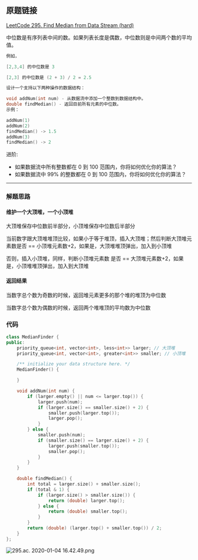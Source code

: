 ## 原题链接

[LeetCode 295. Find Median from Data Stream (hard)](https://leetcode-cn.com/problems/find-median-from-data-stream/)

中位数是有序列表中间的数。如果列表长度是偶数，中位数则是中间两个数的平均值。

```cpp
例如，

[2,3,4] 的中位数是 3

[2,3] 的中位数是 (2 + 3) / 2 = 2.5

设计一个支持以下两种操作的数据结构：

void addNum(int num) - 从数据流中添加一个整数到数据结构中。
double findMedian() - 返回目前所有元素的中位数。
示例：

addNum(1)
addNum(2)
findMedian() -> 1.5
addNum(3)
findMedian() -> 2
```

进阶:

- 如果数据流中所有整数都在 0 到 100 范围内，你将如何优化你的算法？
- 如果数据流中 99% 的整数都在 0 到 100 范围内，你将如何优化你的算法？

---

### 解题思路

#### 维护一个大顶堆，一个小顶堆

大顶堆保存中位数前半部分，小顶堆保存中位数后半部分

当前数字跟大顶堆堆顶比较，如果小于等于堆顶，插入大顶堆；然后判断大顶堆元素数是否 == 小顶堆元素数+2，如果是，大顶堆堆顶弹出，加入到小顶堆

否则，插入小顶堆，同样，判断小顶堆元素数 是否 == 大顶堆元素数+2，如果是，小顶堆堆顶弹出，加入到大顶堆

#### 返回结果

当数字总个数为奇数的时候，返回堆元素更多的那个堆的堆顶为中位数

当数字总个数为偶数的时候，返回两个堆堆顶的平均数为中位数

### 代码

```cpp
class MedianFinder {
public:
    priority_queue<int, vector<int>, less<int>> larger; // 大顶堆
    priority_queue<int, vector<int>, greater<int>> smaller; // 小顶堆

    /** initialize your data structure here. */
    MedianFinder() {

    }

    void addNum(int num) {
        if (larger.empty() || num <= larger.top()) {
            larger.push(num);
            if (larger.size() == smaller.size() + 2) {
                smaller.push(larger.top());
                larger.pop();
            }
        } else {
            smaller.push(num);
            if (smaller.size() == larger.size() + 2) {
                larger.push(smaller.top());
                smaller.pop();
            }
        }
    }

    double findMedian() {
        int total = larger.size() + smaller.size();
        if (total & 1) {
            if (larger.size() > smaller.size()) {
                return (double) larger.top();
            } else {
                return (double) smaller.top();
            }
        }
        return (double) (larger.top() + smaller.top()) / 2;
    }
};
```

![295.ac. 2020-01-04 16.42.49.png](https://pic.leetcode-cn.com/e1fb32e5eba61a98b318e4ec84103cf286f8a9f776a090f2475b7eb2adccfcca-295.ac.%202020-01-04%2016.42.49.png)
